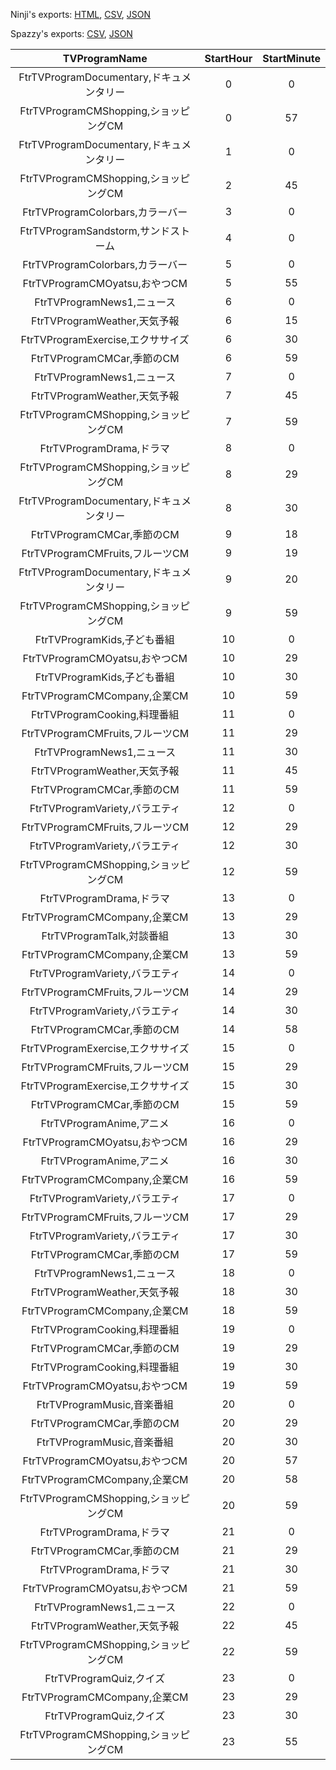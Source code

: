 Ninji's exports: [HTML](https://wuffs.org/acnh/bcsv_140/html/TVProgramWednesday.html), [CSV](https://wuffs.org/acnh/bcsv_140/csv/TVProgramWednesday.csv), [JSON](https://wuffs.org/acnh/bcsv_140/json/TVProgramWednesday.json)

Spazzy's exports: [CSV](https://github.com/McSpazzy/acnh-csv/blob/master/TVProgramWednesday.csv), [JSON](https://github.com/McSpazzy/acnh-json/blob/master/TVProgramWednesday.json)

| TVProgramName | StartHour | StartMinute |
|:--:|:--:|:--:|
| FtrTVProgramDocumentary,ドキュメンタリー | 0 | 0 | 
| FtrTVProgramCMShopping,ショッピングCM | 0 | 57 | 
| FtrTVProgramDocumentary,ドキュメンタリー | 1 | 0 | 
| FtrTVProgramCMShopping,ショッピングCM | 2 | 45 | 
| FtrTVProgramColorbars,カラーバー | 3 | 0 | 
| FtrTVProgramSandstorm,サンドストーム | 4 | 0 | 
| FtrTVProgramColorbars,カラーバー | 5 | 0 | 
| FtrTVProgramCMOyatsu,おやつCM | 5 | 55 | 
| FtrTVProgramNews1,ニュース | 6 | 0 | 
| FtrTVProgramWeather,天気予報 | 6 | 15 | 
| FtrTVProgramExercise,エクササイズ | 6 | 30 | 
| FtrTVProgramCMCar,季節のCM | 6 | 59 | 
| FtrTVProgramNews1,ニュース | 7 | 0 | 
| FtrTVProgramWeather,天気予報 | 7 | 45 | 
| FtrTVProgramCMShopping,ショッピングCM | 7 | 59 | 
| FtrTVProgramDrama,ドラマ | 8 | 0 | 
| FtrTVProgramCMShopping,ショッピングCM | 8 | 29 | 
| FtrTVProgramDocumentary,ドキュメンタリー | 8 | 30 | 
| FtrTVProgramCMCar,季節のCM | 9 | 18 | 
| FtrTVProgramCMFruits,フルーツCM | 9 | 19 | 
| FtrTVProgramDocumentary,ドキュメンタリー | 9 | 20 | 
| FtrTVProgramCMShopping,ショッピングCM | 9 | 59 | 
| FtrTVProgramKids,子ども番組 | 10 | 0 | 
| FtrTVProgramCMOyatsu,おやつCM | 10 | 29 | 
| FtrTVProgramKids,子ども番組 | 10 | 30 | 
| FtrTVProgramCMCompany,企業CM | 10 | 59 | 
| FtrTVProgramCooking,料理番組 | 11 | 0 | 
| FtrTVProgramCMFruits,フルーツCM | 11 | 29 | 
| FtrTVProgramNews1,ニュース | 11 | 30 | 
| FtrTVProgramWeather,天気予報 | 11 | 45 | 
| FtrTVProgramCMCar,季節のCM | 11 | 59 | 
| FtrTVProgramVariety,バラエティ | 12 | 0 | 
| FtrTVProgramCMFruits,フルーツCM | 12 | 29 | 
| FtrTVProgramVariety,バラエティ | 12 | 30 | 
| FtrTVProgramCMShopping,ショッピングCM | 12 | 59 | 
| FtrTVProgramDrama,ドラマ | 13 | 0 | 
| FtrTVProgramCMCompany,企業CM | 13 | 29 | 
| FtrTVProgramTalk,対談番組 | 13 | 30 | 
| FtrTVProgramCMCompany,企業CM | 13 | 59 | 
| FtrTVProgramVariety,バラエティ | 14 | 0 | 
| FtrTVProgramCMFruits,フルーツCM | 14 | 29 | 
| FtrTVProgramVariety,バラエティ | 14 | 30 | 
| FtrTVProgramCMCar,季節のCM | 14 | 58 | 
| FtrTVProgramExercise,エクササイズ | 15 | 0 | 
| FtrTVProgramCMFruits,フルーツCM | 15 | 29 | 
| FtrTVProgramExercise,エクササイズ | 15 | 30 | 
| FtrTVProgramCMCar,季節のCM | 15 | 59 | 
| FtrTVProgramAnime,アニメ | 16 | 0 | 
| FtrTVProgramCMOyatsu,おやつCM | 16 | 29 | 
| FtrTVProgramAnime,アニメ | 16 | 30 | 
| FtrTVProgramCMCompany,企業CM | 16 | 59 | 
| FtrTVProgramVariety,バラエティ | 17 | 0 | 
| FtrTVProgramCMFruits,フルーツCM | 17 | 29 | 
| FtrTVProgramVariety,バラエティ | 17 | 30 | 
| FtrTVProgramCMCar,季節のCM | 17 | 59 | 
| FtrTVProgramNews1,ニュース | 18 | 0 | 
| FtrTVProgramWeather,天気予報 | 18 | 30 | 
| FtrTVProgramCMCompany,企業CM | 18 | 59 | 
| FtrTVProgramCooking,料理番組 | 19 | 0 | 
| FtrTVProgramCMCar,季節のCM | 19 | 29 | 
| FtrTVProgramCooking,料理番組 | 19 | 30 | 
| FtrTVProgramCMOyatsu,おやつCM | 19 | 59 | 
| FtrTVProgramMusic,音楽番組 | 20 | 0 | 
| FtrTVProgramCMCar,季節のCM | 20 | 29 | 
| FtrTVProgramMusic,音楽番組 | 20 | 30 | 
| FtrTVProgramCMOyatsu,おやつCM | 20 | 57 | 
| FtrTVProgramCMCompany,企業CM | 20 | 58 | 
| FtrTVProgramCMShopping,ショッピングCM | 20 | 59 | 
| FtrTVProgramDrama,ドラマ | 21 | 0 | 
| FtrTVProgramCMCar,季節のCM | 21 | 29 | 
| FtrTVProgramDrama,ドラマ | 21 | 30 | 
| FtrTVProgramCMOyatsu,おやつCM | 21 | 59 | 
| FtrTVProgramNews1,ニュース | 22 | 0 | 
| FtrTVProgramWeather,天気予報 | 22 | 45 | 
| FtrTVProgramCMShopping,ショッピングCM | 22 | 59 | 
| FtrTVProgramQuiz,クイズ | 23 | 0 | 
| FtrTVProgramCMCompany,企業CM | 23 | 29 | 
| FtrTVProgramQuiz,クイズ | 23 | 30 | 
| FtrTVProgramCMShopping,ショッピングCM | 23 | 55 | 
